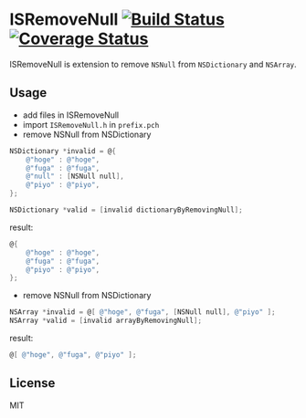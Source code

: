 # ISRemoveNull [![Build Status](https://travis-ci.org/ishkawa/ISRemoveNull.png?branch=master)](https://travis-ci.org/ishkawa/ISRemoveNull) [![Coverage Status](https://coveralls.io/repos/ishkawa/ISRemoveNull/badge.png?branch=master)](https://coveralls.io/r/ishkawa/ISRemoveNull?branch=master)

ISRemoveNull is extension to remove `NSNull` from `NSDictionary` and `NSArray`.  

## Usage

- add files in ISRemoveNull
- import `ISRemoveNull.h` in `prefix.pch`
- remove NSNull from NSDictionary

```objectivec
NSDictionary *invalid = @{
    @"hoge" : @"hoge",
    @"fuga" : @"fuga",
    @"null" : [NSNull null],
    @"piyo" : @"piyo",
};

NSDictionary *valid = [invalid dictionaryByRemovingNull];
```

result:

```objectivec
@{
    @"hoge" : @"hoge",
    @"fuga" : @"fuga",
    @"piyo" : @"piyo",
};
```

- remove NSNull from NSDictionary

```objectivec
NSArray *invalid = @[ @"hoge", @"fuga", [NSNull null], @"piyo" ];
NSArray *valid = [invalid arrayByRemovingNull];
```

result:

```objectivec
@[ @"hoge", @"fuga", @"piyo" ];
```

## License

MIT
